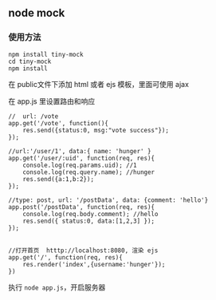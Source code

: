 ## node mock

### 使用方法

```
npm install tiny-mock
cd tiny-mock
npm install

```
在 public文件下添加 html 或者 ejs 模板，里面可使用 ajax

在 app.js 里设置路由和响应

```
//  url: /vote
app.get('/vote', function(){
	res.send({status:0, msg:"vote success"});
});

//url:'/user/1', data:{ name: 'hunger' }
app.get('/user/:uid', function(req, res){
	console.log(req.params.uid); //1
	console.log(req.query.name); //hunger
	res.send({a:1,b:2});
});

//type: post, url: '/postData', data: {comment: 'hello'}
app.post('/postData', function(req, res){
	console.log(req.body.comment); //hello
	res.send({ status:0, data:[1,2,3] });
});


//打开首页  htttp://localhost:8080, 渲染 ejs
app.get('/', function(req, res){
	res.render('index',{username:'hunger'});
})

```

执行 `node app.js`，开启服务器